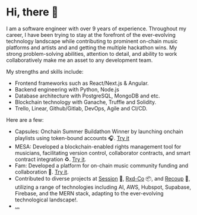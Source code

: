 <h1>Hi, there  👋</h1> 

I am a software engineer with over 9 years of experience.
Throughout my career, I have been trying to stay at the forefront of the ever-evolving technology landscape while contributing to prominent on-chain music platforms and artists and and getting the multiple hackathon wins.
My strong problem-solving abilities, attention to detail, and ability to work collaboratively make me an asset to any development team.

My strengths and skills include:
- Frontend frameworks such as React/Next.js & Angular.
- Backend engineering with Python, Node.js
- Database architecture with PostgreSQL, MongoDB and etc.
- Blockchain technology with Ganache, Truffle and Solidity.
- Trello, Linear, Github/Gitlab, DevOps, Agile and CI/CD. 

Here are a few: <br/>
- Capsules: Onchain Summer Buildathon Winner by launching onchain playlists using token-bound accounts 🎧. [Try it](https://soundcapsules.vercel.app/) <br/>
- MESA: Developed a blockchain-enabled rights management tool for musicians, facilitating version control, collaborator contracts, and smart contract integration ♻️. [Try it](https://www.mesawallet.io/). <br/>
- Fam: Developed a platform for on-chain music community funding and collaboration 💸. [Try it](https://app.withfam.xyz/). <br/>
- Contributed to diverse projects at [Session](https://session-pied.vercel.app/) 📀, [Rxd-Co](https://rxdco.com/) 📦, and [Recoup](https://chat.recoupable.com/) 🧠, utilizing a range of technologies including AI, AWS, Hubspot, Supabase, Firebase, and the MERN stack, adapting to the ever-evolving technological landscape!. <br/>
- [...](https://github.com/techeng322?tab=repositories)
